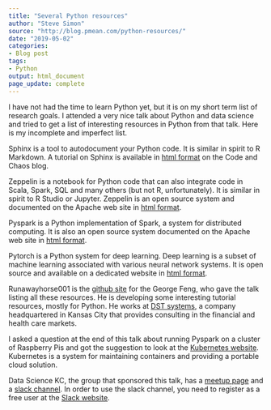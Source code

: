 ```yaml
---
title: "Several Python resources"
author: "Steve Simon"
source: "http://blog.pmean.com/python-resources/"
date: "2019-05-02"
categories:
- Blog post
tags:
- Python
output: html_document
page_update: complete
---
```


I have not had the time to learn Python yet, but it is on my short term list of research goals. I attended a very nice talk about Python and data science and tried to get a list of interesting resources in Python from that talk. Here is my incomplete and imperfect list.

<!---More--->

Sphinx is a tool to autodocument your Python code. It is similar in spirit to R Markdown. A tutorial on Sphinx is available in [html format][sph1] on the Code and Chaos blog.

Zeppelin is a notebook for Python code that can also integrate code in Scala, Spark, SQL and many others (but not R, unfortunately). It is similar in spirit to R Studio or Jupyter. Zeppelin is an open source system and documented on the Apache web site in [html format][zep1].

Pyspark is a Python implementation of Spark, a system for distributed computing. It is also an open source system documented on the Apache web site in [html format][pys1].

Pytorch is a Python system for deep learning. Deep learning is a subset of machine learning associated with various neural network systems. It is open source and available on a dedicated website in [html format][pyt1].

Runawayhorse001 is the [github site][run1] for the George Feng, who gave the talk listing all these resources. He is developing some interesting tutorial resources, mostly for Python. He works at [DST systems][dst1], a company headquartered in Kansas City that provides consulting in the financial and health care markets.

I asked a question at the end of this talk about running Pyspark on a cluster of Raspberry Pis and got the suggestion to look at the [Kubernetes website][kub1]. Kubernetes is a system for maintaining containers and providing a portable cloud solution.

Data Science KC, the group that sponsored this talk, has a [meetup page][dat1] and a [slack channel][dat2]. In order to use the slack channel, you need to register as a free user at the [Slack website][sla1].

[dat1]: https://www.meetup.com/Data-Science-KC/
[dat2]: https://datasciencekc.slack.com/
[dst1]: http://www.dstsystems.com/
[kub1]: https://kubernetes.io/docs/home/
[pys1]: https://spark.apache.org/docs/2.1.3/api/python/pyspark.html
[pyt1]: https://pytorch.org/
[run1]: https://github.com/runawayhorse001
[sla1]: https://slack.com/
[sph1]: https://codeandchaos.wordpress.com/2012/07/30/sphinx-autodoc-tutorial-for-dummies/
[zep1]: https://zeppelin.apache.org/
